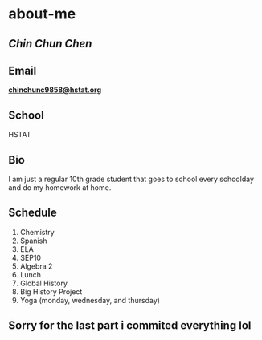# about-me

## _Chin Chun Chen_

## Email

**chinchunc9858@hstat.org**

## School

HSTAT

## Bio

I am just a regular 10th grade student that goes to school every schoolday and do my homework at home.

## Schedule

1) Chemistry
2) Spanish
3) ELA
4) SEP10
5) Algebra 2
6) Lunch
7) Global History
8) Big History Project
9) Yoga (monday, wednesday, and thursday)

## Sorry for the last part i commited everything lol